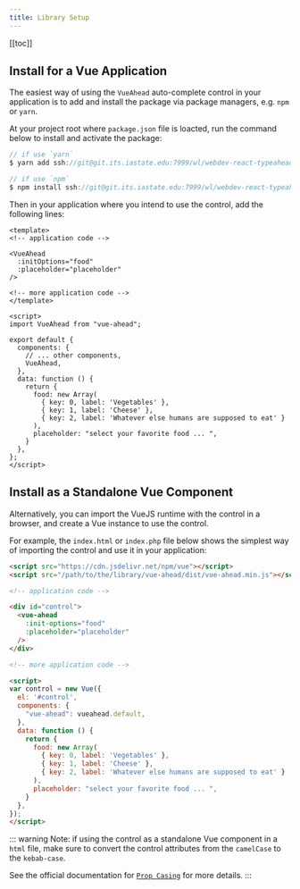 ```yaml
---
title: Library Setup
---
```


[[toc]]

## Install for a Vue Application

The easiest way of using the `VueAhead` auto-complete control in your application is to add and install the package via package managers, e.g. `npm` or `yarn`.
  
At your project root where `package.json` file is loacted, run the command below to install and activate the package:

```javascript
// if use `yarn`
$ yarn add ssh://git@git.its.iastate.edu:7999/wl/webdev-react-typeahead.git

// if use `npm`
$ npm install ssh://git@git.its.iastate.edu:7999/wl/webdev-react-typeahead.git
```

Then in your application where you intend to use the control, add the following lines:

```vue
<template>
<!-- application code -->

<VueAhead 
  :initOptions="food"
  :placeholder="placeholder"
/>

<!-- more application code -->
</template>

<script>
import VueAhead from "vue-ahead";

export default {
  components: {
    // ... other components,
    VueAhead,
  },
  data: function () {
    return {
      food: new Array(
        { key: 0, label: 'Vegetables' },
        { key: 1, label: 'Cheese' },
        { key: 2, label: 'Whatever else humans are supposed to eat' }
      ),
      placeholder: "select your favorite food ... ",
    }
  },
};
</script>
```

## Install as a Standalone Vue Component

Alternatively, you can import the VueJS runtime with the control in a browser, and create a Vue instance to use the control.

For example, the `index.html` or `index.php` file below shows the simplest way of importing the control and use it in your application:

```html
<script src="https://cdn.jsdelivr.net/npm/vue"></script>
<script src="/path/to/the/library/vue-ahead/dist/vue-ahead.min.js"></script>

<!-- application code -->

<div id="control">
  <vue-ahead 
    :init-options="food"
    :placeholder="placeholder"
  />
</div>

<!-- more application code -->

<script>
var control = new Vue({
  el: '#control',
  components: {
    "vue-ahead": vueahead.default,
  },
  data: function () {
    return {
      food: new Array(
        { key: 0, label: 'Vegetables' },
        { key: 1, label: 'Cheese' },
        { key: 2, label: 'Whatever else humans are supposed to eat' }
      ),
      placeholder: "select your favorite food ... ",
    }
  },
});
</script>
```

::: warning
Note: if using the control as a standalone Vue component in a `html` file, make sure to convert the control attributes from the `camelCase` to the `kebab-case`. 

See the official documentation for [`Prop Casing`](https://vuejs.org/v2/guide/components-props.html#Prop-Casing-camelCase-vs-kebab-case) for more details.
:::
